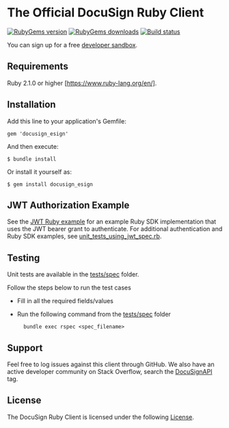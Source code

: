 # The Official DocuSign Ruby Client

[![RubyGems version][rubygems-image]][rubygems-url]
[![RubyGems downloads][downloads-image]][downloads-url]
[![Build status][travis-image]][travis-url]

You can sign up for a free [developer sandbox](https://go.docusign.com/sandbox/productshot/?elqCampaignId=16536).

## Requirements
Ruby 2.1.0 or higher [https://www.ruby-lang.org/en/].

## Installation
Add this line to your application's Gemfile:

    gem 'docusign_esign'

And then execute:

    $ bundle install

Or install it yourself as:

    $ gem install docusign_esign

## JWT Authorization Example

See the [JWT Ruby example](https://github.com/docusign/eg-01-ruby-jwt) for an example Ruby SDK implementation that uses the JWT bearer grant to authenticate. For additional authentication and Ruby SDK examples, see [unit_tests_using_jwt_spec.rb](./tests/spec/unit_tests_using_jwt_spec.rb).

## Testing

Unit tests are available in the [tests/spec](./tests/spec) folder. 

Follow the steps below to run the test cases

* Fill in all the required fields/values
* Run the following command from the [tests/spec](./tests/spec) folder 

        bundle exec rspec <spec_filename>

## Support

Feel free to log issues against this client through GitHub.  We also have an active developer community on Stack Overflow, search the [DocuSignAPI](http://stackoverflow.com/questions/tagged/docusignapi) tag.

## License

The DocuSign Ruby Client is licensed under the following [License](LICENSE).

[rubygems-image]: https://img.shields.io/gem/v/docusign_esign.svg?style=flat
[rubygems-url]: https://rubygems.org/gems/docusign_esign
[downloads-image]: https://img.shields.io/gem/dt/docusign_esign.svg?style=flat
[downloads-url]: https://rubygems.org/gems/docusign_esign
[travis-image]: https://img.shields.io/travis/docusign/docusign-ruby-client.svg?style=flat
[travis-url]: https://travis-ci.org/docusign/docusign-ruby-client
